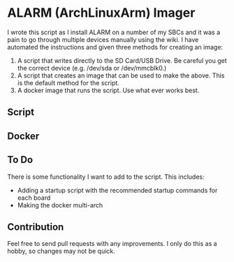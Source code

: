 # ALARM (ArchLinuxArm) Imager

I wrote this script as I install ALARM on a number of my SBCs and it was a pain to go through multiple devices manually using the wiki. I have automated the instructions and given three methods for creating an image:
1. A script that writes directly to the SD Card/USB Drive. Be careful you get the correct device (e.g. /dev/sda or /dev/mmcblk0.)
2. A script that creates an image that can be used to make the above. This is the default method for the script.
3. A docker image that runs the script.
Use what ever works best.

## Script

## Docker

## To Do
There is some functionality I want to add to the script. This includes:
* Adding a startup script with the recommended startup commands for each board
* Making the docker multi-arch

## Contribution
Feel free to send pull requests with any improvements. I only do this as a hobby, so changes may not be quick.


